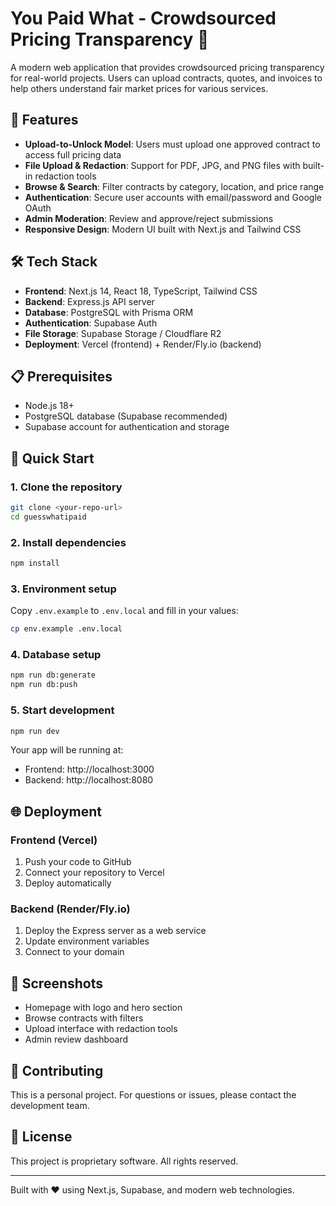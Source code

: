 # You Paid What - Crowdsourced Pricing Transparency 🚀

A modern web application that provides crowdsourced pricing transparency for real-world projects. Users can upload contracts, quotes, and invoices to help others understand fair market prices for various services.

## 🚀 Features

- **Upload-to-Unlock Model**: Users must upload one approved contract to access full pricing data
- **File Upload & Redaction**: Support for PDF, JPG, and PNG files with built-in redaction tools
- **Browse & Search**: Filter contracts by category, location, and price range
- **Authentication**: Secure user accounts with email/password and Google OAuth
- **Admin Moderation**: Review and approve/reject submissions
- **Responsive Design**: Modern UI built with Next.js and Tailwind CSS

## 🛠️ Tech Stack

- **Frontend**: Next.js 14, React 18, TypeScript, Tailwind CSS
- **Backend**: Express.js API server
- **Database**: PostgreSQL with Prisma ORM
- **Authentication**: Supabase Auth
- **File Storage**: Supabase Storage / Cloudflare R2
- **Deployment**: Vercel (frontend) + Render/Fly.io (backend)

## 📋 Prerequisites

- Node.js 18+
- PostgreSQL database (Supabase recommended)
- Supabase account for authentication and storage

## 🚀 Quick Start

### 1. Clone the repository
```bash
git clone <your-repo-url>
cd guesswhatipaid
```

### 2. Install dependencies
```bash
npm install
```

### 3. Environment setup
Copy `.env.example` to `.env.local` and fill in your values:
```bash
cp env.example .env.local
```

### 4. Database setup
```bash
npm run db:generate
npm run db:push
```

### 5. Start development
```bash
npm run dev
```

Your app will be running at:
- Frontend: http://localhost:3000
- Backend: http://localhost:8080

## 🌐 Deployment

### Frontend (Vercel)
1. Push your code to GitHub
2. Connect your repository to Vercel
3. Deploy automatically

### Backend (Render/Fly.io)
1. Deploy the Express server as a web service
2. Update environment variables
3. Connect to your domain

## 📱 Screenshots

- Homepage with logo and hero section
- Browse contracts with filters
- Upload interface with redaction tools
- Admin review dashboard

## 🤝 Contributing

This is a personal project. For questions or issues, please contact the development team.

## 📄 License

This project is proprietary software. All rights reserved.

---

Built with ❤️ using Next.js, Supabase, and modern web technologies.

